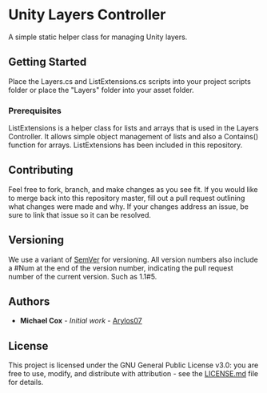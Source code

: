 # Unity Layers Controller

A simple static helper class for managing Unity layers.

## Getting Started

Place the Layers.cs and ListExtensions.cs scripts into your project scripts folder or place the "Layers" folder into your asset folder.

### Prerequisites

ListExtensions is a helper class for lists and arrays that is used in the Layers Controller. It allows simple object management of lists and also a Contains() function for arrays. ListExtensions has been included in this repository.

## Contributing

Feel free to fork, branch, and make changes as you see fit. If you would like to merge back into this repository master, fill out a pull request outlining what changes were made and why.
	If your changes address an issue, be sure to link that issue so it can be resolved.

## Versioning

We use a variant of [SemVer](http://semver.org/) for versioning. All version numbers also include a #Num at the end of the version number, indicating the pull request number of the current version. Such as 1.1#5.

## Authors

* **Michael Cox** - *Initial work* - [Arylos07](https://github.com/Arylos07)

## License

This project is licensed under the GNU General Public License v3.0: you are free to use, modify, and distribute with attribution - see the [LICENSE.md](LICENSE.md) file for details. 